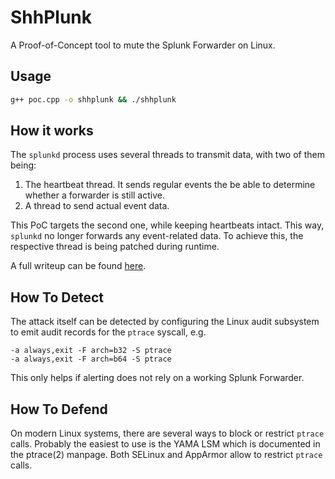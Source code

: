 # ShhPlunk

A Proof-of-Concept tool to mute the Splunk Forwarder on Linux.

## Usage

```bash
g++ poc.cpp -o shhplunk && ./shhplunk
```

## How it works

The `splunkd` process uses several threads to transmit data, with two of them being:

1. The heartbeat thread. It sends regular events the be able to determine whether a forwarder is still active.
2. A thread to send actual event data.

This PoC targets the second one, while keeping heartbeats intact. This way, `splunkd` no longer forwards any event-related data. To achieve this, the respective thread is being patched during runtime.

A full writeup can be found [here](https://bananamafia.dev/post/shhplunk/).

## How To Detect

The attack itself can be detected by configuring the Linux audit subsystem to emit audit records for the `ptrace` syscall, e.g.
```
-a always,exit -F arch=b32 -S ptrace
-a always,exit -F arch=b64 -S ptrace
```
This only helps if alerting does not rely on a working Splunk Forwarder.

## How To Defend

On modern Linux systems, there are several ways to block or restrict `ptrace` calls. Probably the easiest to use is the YAMA LSM which is documented in the ptrace(2) manpage. Both SELinux and AppArmor allow to restrict `ptrace` calls.